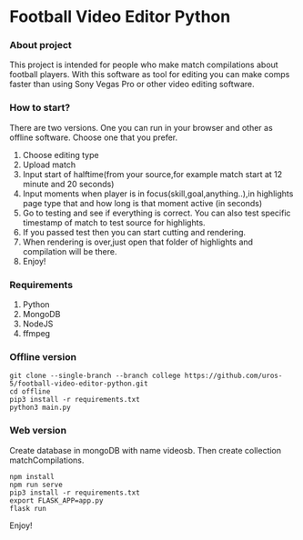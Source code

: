 # **Football Video Editor Python**

### About project

This project is intended for people who make match compilations about football players. With this software as tool for editing you can make comps faster than using Sony Vegas Pro or other video editing software.

### How to start?  

There are two versions. One you can run in your browser and other as offline software. Choose one that you prefer.

1. Choose editing type  
2. Upload match  
3. Input start of halftime(from your source,for example match start at 12 minute and 20 seconds)  
4. Input moments when player is in focus(skill,goal,anything..),in highlights page type that and how long is that moment active (in seconds)  
5. Go to testing and see if everything is correct. You can also test specific timestamp of match to test source for highlights.  
6. If you passed test then you can start cutting and rendering.  
7. When rendering is over,just open that folder of highlights and compilation will be there.  
8. Enjoy!  


### Requirements

1. Python
2. MongoDB
3. NodeJS
4. ffmpeg

### Offline version

```
git clone --single-branch --branch college https://github.com/uros-5/football-video-editor-python.git
cd offline
pip3 install -r requirements.txt
python3 main.py
```

### Web version

Create database in mongoDB with name videosb. Then create collection matchCompilations.

```
npm install
npm run serve
pip3 install -r requirements.txt
export FLASK_APP=app.py
flask run
```

Enjoy!

